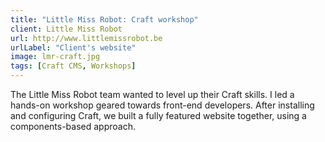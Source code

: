 ```yaml
---
title: "Little Miss Robot: Craft workshop"
client: Little Miss Robot
url: http://www.littlemissrobot.be
urlLabel: "Client's website"
image: lmr-craft.jpg
tags: [Craft CMS, Workshops]
---
```


The Little Miss Robot team wanted to level up their Craft skills. I led a hands-on workshop geared towards front-end developers. After installing and configuring Craft, we built a fully featured website together, using a components-based approach.
